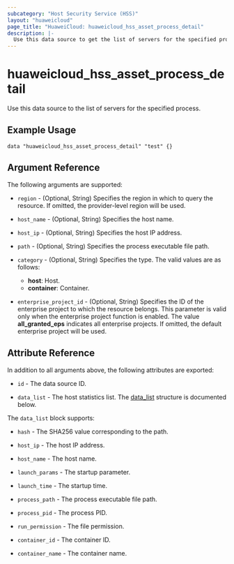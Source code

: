 ```yaml
---
subcategory: "Host Security Service (HSS)"
layout: "huaweicloud"
page_title: "HuaweiCloud: huaweicloud_hss_asset_process_detail"
description: |-
  Use this data source to get the list of servers for the specified process.
---
```


# huaweicloud_hss_asset_process_detail

Use this data source to the list of servers for the specified process.

## Example Usage

```hcl
data "huaweicloud_hss_asset_process_detail" "test" {}
```

## Argument Reference

The following arguments are supported:

* `region` - (Optional, String) Specifies the region in which to query the resource.
  If omitted, the provider-level region will be used.

* `host_name` - (Optional, String) Specifies the host name.

* `host_ip` - (Optional, String) Specifies the host IP address.

* `path` - (Optional, String) Specifies the process executable file path.

* `category` - (Optional, String) Specifies the type.
  The valid values are as follows:
  + **host**: Host.
  + **container**: Container.

* `enterprise_project_id` - (Optional, String) Specifies the ID of the enterprise project to which the resource belongs.
  This parameter is valid only when the enterprise project function is enabled.
  The value **all_granted_eps** indicates all enterprise projects.
  If omitted, the default enterprise project will be used.

## Attribute Reference

In addition to all arguments above, the following attributes are exported:

* `id` - The data source ID.

* `data_list` - The host statistics list.
  The [data_list](#process_detail_struct) structure is documented below.

<a name="process_detail_struct"></a>
The `data_list` block supports:

* `hash` - The SHA256 value corresponding to the path.

* `host_ip` - The host IP address.

* `host_name` - The host name.

* `launch_params` - The startup parameter.

* `launch_time` - The startup time.

* `process_path` - The process executable file path.

* `process_pid` - The process PID.

* `run_permission` - The file permission.

* `container_id` - The container ID.

* `container_name` - The container name.
